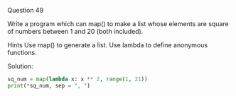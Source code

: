 Question 49

Write a program which can map() to make a list whose elements are square 
of numbers between 1 and 20 (both included).

Hints Use map() to generate a list. Use lambda to define anonymous functions.

Solution:

```python
sq_num = map(lambda x: x ** 2, range(1, 21))
print(*sq_num, sep = ", ")
```
